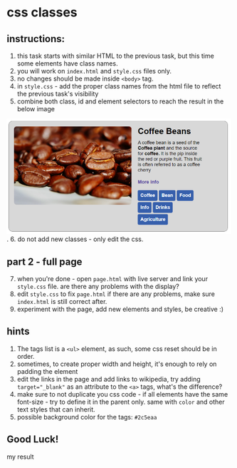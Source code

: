 # css classes

## instructions:

1. this task starts with similar HTML to the previous task, but this time some elements have class names.
2. you will work on `index.html` and `style.css` files only.
3. no changes should be made inside `<body>` tag.
4. in `style.css` - add the proper class names from the html file to reflect the previous task's visibility
5. combine both class, id and element selectors to reach the result in the below image

![alt text](./result/result-part-2.png "Part 2- Result after changes").
6. do not add new classes - only edit the css.

## part 2 - full page

7. when you're done - open `page.html` with live server and link your `style.css` file. are there any problems with the display?
8. edit `style.css` to fix `page.html` if there are any problems, make sure `index.html` is still correct after. 
9. experiment with the page, add new elements and styles, be creative :)

## hints

1. The tags list is a `<ul>` element, as such, some css reset should be in order.
2. sometimes, to create proper width and height, it's enough to rely on padding the element
3. edit the links in the page and add links to wikipedia, try adding `target="_blank"` as an attribute to the `<a>` tags, what's the difference?
4. make sure to not duplicate you css code - if all elements have the same font-size - try to define it in the parent only. same with `color` and other text styles that can inherit.
5. possible background color for the tags: `#2c5eaa`


## Good Luck! 

my result 
